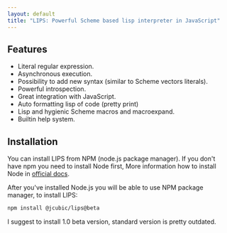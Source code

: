 ```yaml
---
layout: default
title: "LIPS: Powerful Scheme based lisp interpreter in JavaScript"
---
```


## Features

* Literal regular expression.
* Asynchronous execution.
* Possibility to add new syntax (similar to Scheme vectors literals).
* Powerful introspection.
* Great integration with JavaScript.
* Auto formatting lisp of code (pretty print)
* Lisp and hygienic Scheme macros and macroexpand.
* Builtin help system.

## Installation

You can install LIPS from NPM (node.js package manager).
If you don't have npm you need to install Node first,
More information how to install Node in
[official docs](https://nodejs.dev/learn/how-to-install-nodejs).

After you've installed Node.js you will be able to use NPM package manager, to install LIPS:

```bash
npm install @jcubic/lips@beta
```

I suggest to install 1.0 beta version, standard version is pretty outdated.
